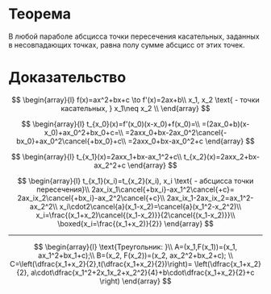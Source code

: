 # Теорема

В любой параболе абсцисса точки пересечения касательных, заданных в несовпадающих точках, равна полу сумме абсцисс от этих точек.

# Доказательство

$$
\begin{array}{l}
f(x)=ax^2+bx+c \to f'(x)=2ax+b\\
x_1, x_2 \text{ - точки касательных, } x_1\neq x_2 \\
\end{array}
$$

$$
\begin{array}{l}
t_{x_0}(x)=f'(x_0)(x-x_0)+f(x_0)=\\
=(2ax_0+b)(x-x_0)+ax_0^2+bx_0+c=\\
=2axx_0+bx-2ax_0^2\cancel{-bx_0}+ax_0^2\cancel{+bx_0}+c\\
=2axx_0+bx-ax_0^2+c
\end{array}
$$

$$
\begin{array}{l}
t_{x_1}(x)=2axx_1+bx-ax_1^2+c\\
t_{x_2}(x)=2axx_2+bx-ax_2^2+c
\end{array}
$$

$$
\begin{array}{l}
t_{x_1}(x_i)=t_{x_2}(x_i), x_i \text{ - абсцисса точки пересечения}\\
2ax_ix_1\cancel{+bx_i}-ax_1^2\cancel{+c}=
2ax_ix_2\cancel{+bx_i}-ax_2^2\cancel{+c}\\
2ax_ix_1-2ax_ix_2=ax_1^2-ax_2^2\\
x_i\cdot2\cancel{a}(x_1-x_2)=\cancel{a}(x_1^2-x_2^2)\\
x_i=\frac{(x_1+x_2)\cancel{(x_1-x_2)}}{2\cancel{(x_1-x_2)}}\\
\boxed{x_i=\frac{(x_1+x_2)}{2}}
\end{array}
$$

---

$$
\begin{array}{l}
\text{Треугольник: }\\
A=(x_1,F(x_1))=(x_1, ax_1^2+bx_1+c);\\
B=(x_2, F(x_2))=(x_2, ax_2^2+bx_2+c); \\
C=\left(\dfrac{x_1+x_2}{2},t(\dfrac{x_1+x_2}{2})\right)=
\left(\dfrac{x_1+x_2}{2},
a\cdot\dfrac{x_1^2+2x_1x_2+x_2^2}{4}+b\cdot\dfrac{x_1+x_2}{2}+c
\right)
\end{array}
$$
